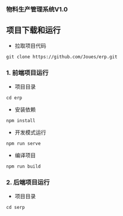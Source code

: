
### 物料生产管理系统V1.0


## 项目下载和运行

- 拉取项目代码

```
git clone https://github.com/Joues/erp.git
```

### 1. 前端项目运行

- 项目目录

```   
cd erp
```

- 安装依赖

```
npm install
```

- 开发模式运行

```
npm run serve
```

- 编译项目

```
npm run build
```

###  2. 后端项目运行

- 项目目录

```  
cd serp
```

